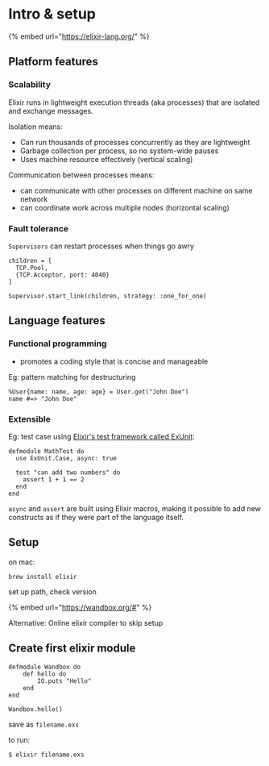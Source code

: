 # Intro & setup

{% embed url="https://elixir-lang.org/" %}

## Platform features

### Scalability

Elixir runs in lightweight execution threads (aka processes) that are isolated and exchange messages.&#x20;

Isolation means:

* &#x20;Can run thousands of processes concurrently as they are lightweight
* Garbage collection per process, so no system-wide pauses
* Uses machine resource effectively (vertical scaling)

Communication between processes means:

* can communicate with other processes on different machine on same network
* can coordinate work across multiple nodes (horizontal scaling)

### Fault tolerance

`Supervisors` can restart processes when things go awry

```
children = [
  TCP.Pool,
  {TCP.Acceptor, port: 4040}
]

Supervisor.start_link(children, strategy: :one_for_one)
```

## Language features

### Functional programming

* promotes a coding style that is concise and manageable

Eg: pattern matching for destructuring

```
%User{name: name, age: age} = User.get("John Doe")
name #=> "John Doe"
```

### Extensible

Eg: test case using [Elixir's test framework called ExUnit](https://hexdocs.pm/ex\_unit/):

```
defmodule MathTest do
  use ExUnit.Case, async: true

  test "can add two numbers" do
    assert 1 + 1 == 2
  end
end
```

`async` and `assert` are built using Elixir macros, making it possible to add new constructs as if they were part of the language itself.

## Setup

on mac:

`brew install elixir`

set up path, check version



{% embed url="https://wandbox.org/#" %}

Alternative: Online elixir compiler to skip setup

## Create first elixir module

```
defmodule Wandbox do
    def hello do
        IO.puts "Hello"
    end
end

Wandbox.hello()
```

save as `filename.exs`

to run:

```
$ elixir filename.exs
```



&#x20;
